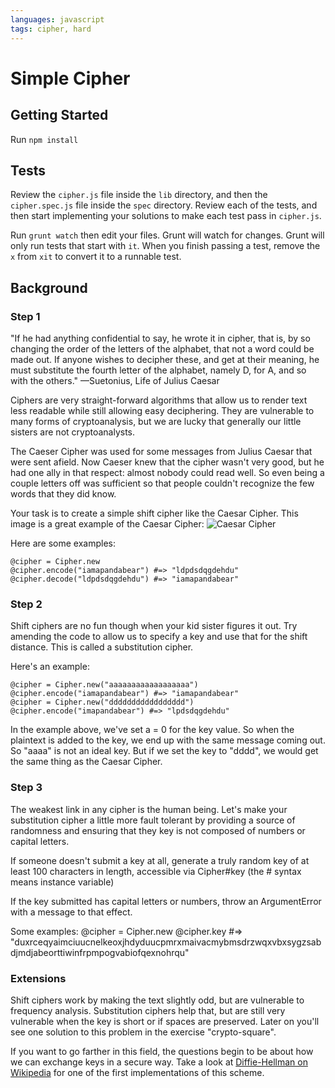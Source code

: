 ```yaml
---
languages: javascript
tags: cipher, hard
---
```


# Simple Cipher
## Getting Started

Run `npm install`

## Tests

Review the `cipher.js` file inside the `lib` directory, and then the `cipher.spec.js` file inside the `spec` directory. Review each of the tests, and then start implementing your solutions to make each test pass in `cipher.js`.

Run `grunt watch` then edit your files. Grunt will watch for changes. Grunt
will only run tests that start with `it`. When you finish passing a test,
remove the `x` from `xit` to convert it to a runnable test.

## Background

### Step 1

"If he had anything confidential to say, he wrote it in cipher, that is, by so changing the order of the letters of the alphabet, that not a word could be made out. If anyone wishes to decipher these, and get at their meaning, he must substitute the fourth letter of the alphabet, namely D, for A, and so with the others."
—Suetonius, Life of Julius Caesar

Ciphers are very straight-forward algorithms that allow us to render text less readable while still allowing easy deciphering. They are vulnerable to many forms of cryptoanalysis, but we are lucky that generally our little sisters are not cryptoanalysts.

The Caeser Cipher was used for some messages from Julius Caesar that were sent afield. Now Caeser knew that the cipher wasn't very good, but he had one ally in that respect: almost nobody could read well. So even being a couple letters off was sufficient so that people couldn't recognize the few words that they did know.

Your task is to create a simple shift cipher like the Caesar Cipher. This image is a great example of the Caesar Cipher: ![Caesar Cipher](http://en.wikipedia.org/wiki/File:Caesar_cipher_left_shift_of_3.svg)

Here are some examples:

    @cipher = Cipher.new
    @cipher.encode("iamapandabear") #=> "ldpdsdqgdehdu"
    @cipher.decode("ldpdsdqgdehdu") #=> "iamapandabear"

### Step 2

Shift ciphers are no fun though when your kid sister figures it out. Try amending the code to allow us to specify a key and use that for the shift distance. This is called a substitution cipher.

Here's an example:

    @cipher = Cipher.new("aaaaaaaaaaaaaaaaaa")
    @cipher.encode("iamapandabear") #=> "iamapandabear"
    @cipher = Cipher.new("ddddddddddddddddd")
    @cipher.encode("imapandabear") #=> "lpdsdqgdehdu"

In the example above, we've set a = 0 for the key value. So when the plaintext is added to the key, we end up with the same message coming out. So "aaaa" is not an ideal key. But if we set the key to "dddd", we would get the same thing as the Caesar Cipher.

### Step 3

The weakest link in any cipher is the human being. Let's make your substitution cipher a little more fault tolerant by providing a source of randomness and ensuring that they key is not composed of numbers or capital letters.

If someone doesn't submit a key at all, generate a truly random key of at least 100 characters in length, accessible via Cipher#key (the # syntax means instance variable)

If the key submitted has capital letters or numbers, throw an ArgumentError with a message to that effect.

Some examples:
    @cipher = Cipher.new
    @cipher.key #=> "duxrceqyaimciuucnelkeoxjhdyduucpmrxmaivacmybmsdrzwqxvbxsygzsabdjmdjabeorttiwinfrpmpogvabiofqexnohrqu"

### Extensions

Shift ciphers work by making the text slightly odd, but are vulnerable to frequency analysis. Substitution ciphers help that, but are still very vulnerable when the key is short or if spaces are preserved. Later on you'll see one solution to this problem in the exercise "crypto-square".

If you want to go farther in this field, the questions begin to be about how we can exchange keys in a secure way. Take a look at [Diffie-Hellman on Wikipedia](http://en.wikipedia.org/wiki/Diffie%E2%80%93Hellman_key_exchange) for one of the first implementations of this scheme.
